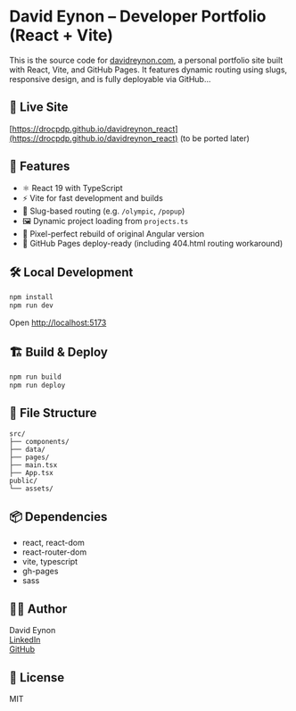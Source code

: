 # David Eynon – Developer Portfolio (React + Vite)

This is the source code for [davidreynon.com](https://drocpdp.github.io/davidreynon_react), a personal portfolio site built with React, Vite, and GitHub Pages. It features dynamic routing using slugs, responsive design, and is fully deployable via GitHub...

## 🚀 Live Site

[https://drocpdp.github.io/davidreynon_react](https://drocpdp.github.io/davidreynon_react)
(to be ported later)

## 📁 Features

- ⚛️ React 19 with TypeScript
- ⚡ Vite for fast development and builds
- 🔗 Slug-based routing (e.g. `/olympic`, `/popup`)
- 🖼️ Dynamic project loading from `projects.ts`
- 🎯 Pixel-perfect rebuild of original Angular version
- 📄 GitHub Pages deploy-ready (including 404.html routing workaround)

## 🛠 Local Development

```bash
npm install
npm run dev
```

Open [http://localhost:5173](http://localhost:5173)

## 🏗 Build & Deploy

```bash
npm run build
npm run deploy
```

## 🧱 File Structure

```
src/
├── components/
├── data/
├── pages/
├── main.tsx
├── App.tsx
public/
└── assets/
```

## 📦 Dependencies

- react, react-dom
- react-router-dom
- vite, typescript
- gh-pages
- sass

## 👨‍💻 Author

David Eynon  
[LinkedIn](https://www.linkedin.com/in/daveqa)  
[GitHub](https://github.com/drocpdp)

## 📝 License

MIT
